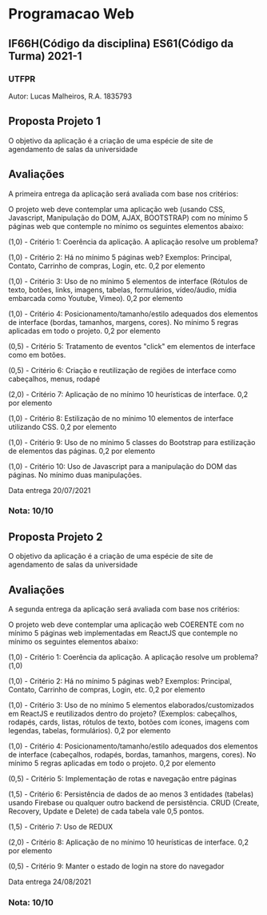 # Programacao Web 
## IF66H(Código da disciplina) ES61(Código da Turma) 2021-1
### UTFPR

Autor: Lucas Malheiros, R.A. 1835793


## Proposta Projeto 1
O objetivo da aplicação é a criação de uma espécie de site de agendamento de salas da universidade

## Avaliações
A primeira entrega da aplicação será avaliada com base nos critérios:

O projeto web deve contemplar uma aplicação web (usando CSS, Javascript, Manipulação do DOM, AJAX, BOOTSTRAP) com no mínimo 5 páginas web que contemple no mínimo os seguintes elementos abaixo:

(1,0) - Critério 1: Coerência da aplicação. A aplicação resolve um problema? 

(1,0) - Critério 2:  Há no mínimo 5 páginas web? Exemplos: Principal, Contato, Carrinho de compras, Login, etc. 0,2 por elemento

(1,0) - Critério 3: Uso de no mínimo 5 elementos de interface (Rótulos de texto, botões, links, imagens, tabelas, formulários, vídeo/áudio, mídia embarcada como Youtube, Vimeo). 0,2 por elemento

(1,0) - Critério 4: Posicionamento/tamanho/estilo adequados dos elementos de interface (bordas, tamanhos, margens, cores). No mínimo 5 regras aplicadas em todo o projeto. 0,2 por elemento

(0,5) - Critério 5: Tratamento de eventos "click" em elementos de interface como em botões.

(0,5) - Critério 6: Criação e reutilização de regiões de interface como cabeçalhos, menus, rodapé

(2,0) - Critério 7: Aplicação de no mínimo 10 heurísticas de interface. 0,2 por elemento

(1,0) - Critério 8: Estilização de no mínimo 10 elementos de interface utilizando CSS. 0,2 por elemento

(1,0) - Critério 9: Uso de no mínimo 5 classes do Bootstrap para estilização de elementos das páginas. 0,2 por elemento

(1,0) - Critério 10: Uso de Javascript para a manipulação do DOM das páginas. No mínimo duas manipulações. 

Data entrega 20/07/2021

### Nota: 10/10

## Proposta Projeto 2
O objetivo da aplicação é a criação de uma espécie de site de agendamento de salas da universidade

## Avaliações
A segunda entrega da aplicação será avaliada com base nos critérios:

O projeto web deve contemplar uma aplicação web COERENTE com no mínimo 5 páginas web implementadas em ReactJS que contemple no mínimo os seguintes elementos abaixo:

(1,0) - Critério 1: Coerência da aplicação. A aplicação resolve um problema?(1,0)

(1,0) - Critério 2:  Há no mínimo 5 páginas web? Exemplos: Principal, Contato, Carrinho de compras, Login, etc. 0,2 por elemento

(1,0) - Critério 3: Uso de no mínimo 5 elementos elaborados/customizados em ReactJS e reutilizados dentro do projeto?  (Exemplos: cabeçalhos, rodapés,  cards, listas, rótulos de texto, botões com ícones, imagens com legendas, tabelas, formulários). 0,2 por elemento

(1,0) - Critério 4: Posicionamento/tamanho/estilo adequados dos elementos de interface (cabeçalhos, rodapés, bordas, tamanhos, margens, cores). No mínimo 5 regras aplicadas em todo o projeto. 0,2 por elemento

(0,5) - Critério 5: Implementação de rotas e navegação entre páginas

(1,5) - Critério 6: Persistência de dados de ao menos 3 entidades (tabelas) usando Firebase ou qualquer outro backend de persistência. CRUD (Create, Recovery, Update e Delete) de cada tabela vale 0,5 pontos.

(1,5) - Critério 7: Uso de REDUX

(2,0) - Critério 8: Aplicação de no mínimo 10 heurísticas de interface. 0,2 por elemento

(0,5) - Critério 9: Manter o estado de login na store do navegador

Data entrega 24/08/2021

### Nota: 10/10

